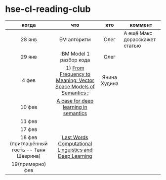 # hse-cl-reading-club


|когда | что | кто | коммент |
|:-:|:-:|:-:|---|
| 28 янв | EM алгоритм | Олег | А ещё Макс дорасскажет статью |
| 29 янв | IBM Model 1 разбор кода | Олег |   |
|  4 фев | 1) [From Frequency to Meaning: Vector Space Models of Semantics ](https://jair.org/index.php/jair/article/view/10640); | Янина Худина  |   |
|  10 фев | [A case for deep learning in semantics](https://arxiv.org/pdf/1809.03068.pdf)  |   |   |
|  11 фев |  |   |   |
|  17 фев |  |   |   |
|  18 фев (приглашённый гость -- Таня Шаврина) | [Last Words Computational Linguistics and Deep Learning](https://nlp.stanford.edu/manning/papers/Manning-Last-Words-COLI_a_00239.pdf) |   |   |
|  19(примерно) фев |   |   |   |
